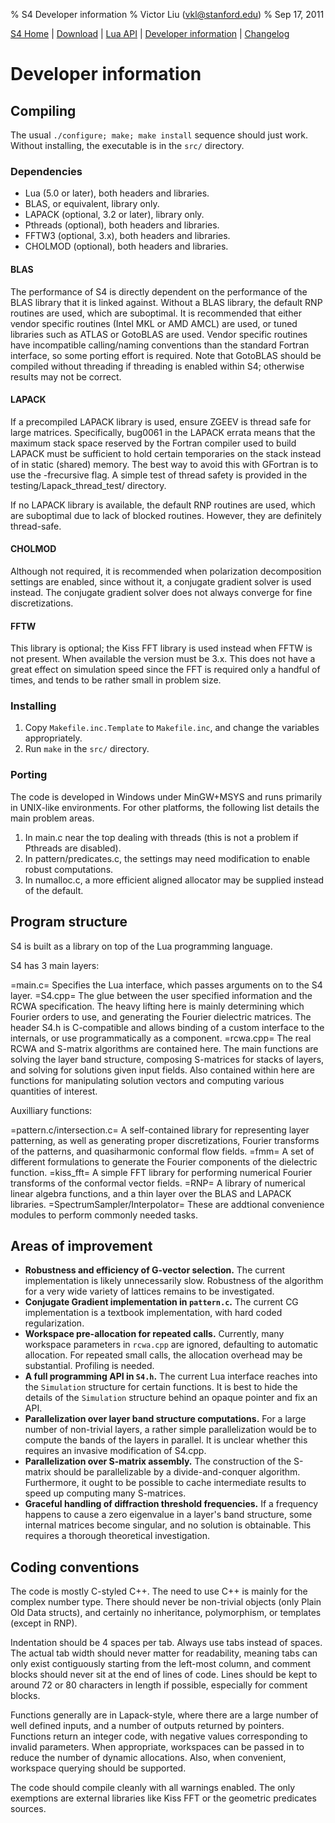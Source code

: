 % S4 Developer information
% Victor Liu (vkl@stanford.edu)
% Sep 17, 2011
<style type="text/css">
@import url(s4.css);
</style>

[S4 Home](index.html) | [Download](download.html) | [Lua API](s4_lua_api.html) | [Developer information](dev_info.html) | [Changelog](changelog.html)

# Developer information

## Compiling

The usual `./configure; make; make install` sequence should just work. Without installing, the executable is in the `src/` directory.

### Dependencies
* Lua (5.0 or later), both headers and libraries.
* BLAS, or equivalent, library only.
* LAPACK (optional, 3.2 or later), library only.
* Pthreads (optional), both headers and libraries.
* FFTW3 (optional, 3.x), both headers and libraries.
* CHOLMOD (optional), both headers and libraries.

#### BLAS
The performance of S4 is directly dependent on the performance of the BLAS
library that it is linked against. Without a BLAS library, the default RNP
routines are used, which are suboptimal. It is recommended that either
vendor specific routines (Intel MKL or AMD AMCL) are used, or tuned
libraries such as ATLAS or GotoBLAS are used. Vendor specific routines have
incompatible calling/naming conventions than the standard Fortran interface,
so some porting effort is required. Note that GotoBLAS should be compiled
without threading if threading is enabled within S4; otherwise results may
not be correct.

#### LAPACK
If a precompiled LAPACK library is used, ensure ZGEEV is thread safe for
large matrices. Specifically, bug0061 in the LAPACK errata means that the
maximum stack space reserved by the Fortran compiler used to build LAPACK
must be sufficient to hold certain temporaries on the stack instead of in
static (shared) memory. The best way to avoid this with GFortran is to use
the -frecursive flag. A simple test of thread safety is provided in the
testing/Lapack_thread_test/ directory.

If no LAPACK library is available, the default RNP routines are used, which
are suboptimal due to lack of blocked routines. However, they are definitely
thread-safe.

#### CHOLMOD
Although not required, it is recommended when polarization decomposition
settings are enabled, since without it, a conjugate gradient solver is used
instead. The conjugate gradient solver does not always converge for fine
discretizations.

#### FFTW
This library is optional; the Kiss FFT library is used instead when FFTW
is not present. When available the version must be 3.x. This does not have
a great effect on simulation speed since the FFT is required only a handful
of times, and tends to be rather small in problem size.

### Installing

1. Copy `Makefile.inc.Template` to `Makefile.inc`, and change the variables appropriately.
2. Run `make` in the `src/` directory.

### Porting

The code is developed in Windows under MinGW+MSYS and runs primarily in UNIX-like environments. For other platforms, the following list details the main problem areas.

1. In main.c near the top dealing with threads (this is not a problem if Pthreads are disabled).
2. In pattern/predicates.c, the settings may need modification to enable robust computations.
3. In numalloc.c, a more efficient aligned allocator may be supplied instead of the default.

## Program structure

S4 is built as a library on top of the Lua programming language.

S4 has 3 main layers:

=main.c=
	Specifies the Lua interface, which passes arguments on to the S4 layer.
=S4.cpp=
	The glue between the user specified information and the RCWA
	specification. The heavy lifting here is mainly determining which
	Fourier orders to use, and generating the Fourier dielectric matrices.
	The header S4.h is C-compatible and allows binding of a custom
	interface to the internals, or use programmatically as a component.
=rcwa.cpp=
	The real RCWA and S-matrix algorithms are contained here. The main
	functions are solving the layer band structure, composing S-matrices
	for stacks of layers, and solving for solutions given input fields.
	Also contained within here are functions for manipulating solution
	vectors and computing various quantities of interest.

Auxilliary functions:

=pattern.c/intersection.c=
	A self-contained library for representing layer patterning, as well as
	generating proper discretizations, Fourier transforms of the patterns,
	and quasiharmonic conformal flow fields.
=fmm=
	A set of different formulations to generate the Fourier components of
	the dielectric function.
=kiss_fft=
	A simple FFT library for performing numerical Fourier transforms of the
	conformal vector fields.
=RNP=
	A library of numerical linear algebra functions, and a thin layer over
	the BLAS and LAPACK libraries.
=SpectrumSampler/Interpolator=
	These are addtional convenience modules to perform commonly needed tasks.

## Areas of improvement

* **Robustness and efficiency of G-vector selection.** The current
  implementation is likely unnecessarily slow. Robustness of the algorithm
  for a very wide variety of lattices remains to be investigated.
* **Conjugate Gradient implementation in `pattern.c`.** The current CG
  implementation is a textbook implementation, with hard coded regularization.
* **Workspace pre-allocation for repeated calls.** Currently, many workspace
  parameters in `rcwa.cpp` are ignored, defaulting to automatic allocation.
  For repeated small calls, the allocation overhead may be substantial.
  Profiling is needed.
* **A full programming API in `S4.h`.** The current Lua interface reaches
  into the `Simulation` structure for certain functions. It is best to hide
  the details of the `Simulation` structure behind an opaque pointer and fix
  an API.
* **Parallelization over layer band structure computations.** For a large
  number of non-trivial layers, a rather simple parallelization would be to
  compute the bands of the layers in parallel. It is unclear whether this
  requires an invasive modification of S4.cpp.
* **Parallelization over S-matrix assembly.** The construction of the
  S-matrix should be parallelizable by a divide-and-conquer algorithm.
  Furthermore, it ought to be possible to cache intermediate results to
  speed up computing many S-matrices.
* **Graceful handling of diffraction threshold frequencies.** If a frequency
  happens to cause a zero eigenvalue in a layer's band structure, some
  internal matrices become singular, and no solution is obtainable. This
  requires a thorough theoretical investigation.

## Coding conventions

The code is mostly C-styled C++. The need to use C++ is mainly for the complex number type. There should never be non-trivial objects (only Plain Old Data structs), and certainly no inheritance, polymorphism, or templates (except in RNP).

Indentation should be 4 spaces per tab. Always use tabs instead of spaces. The actual tab width should never matter for readability, meaning tabs can only exist contiguously starting from the left-most column, and comment blocks should never sit at the end of lines of code. Lines should be kept to around 72 or 80 characters in length if possible, especially for comment blocks.

Functions generally are in Lapack-style, where there are a large number of well defined inputs, and a number of outputs returned by pointers. Functions return an integer code, with negative values corresponding to invalid parameters. When appropriate, workspaces can be passed in to reduce the number of dynamic allocations. Also, when convenient, workspace querying should be supported.

The code should compile cleanly with all warnings enabled. The only exemptions are external libraries like Kiss FFT or the geometric predicates sources.

